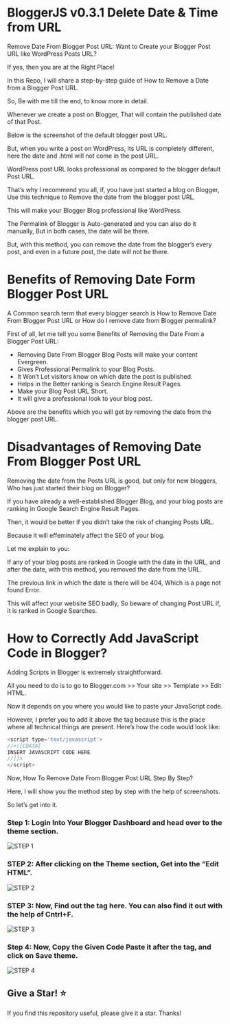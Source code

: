 # BloggerJS v0.3.1 Delete Date & Time from URL

Remove Date From Blogger Post URL: Want to Create your Blogger Post URL like WordPress Posts URL?

If yes, then you are at the Right Place!

In this Repo, I will share a step-by-step guide of How to Remove a Date from a Blogger Post URL.

So, Be with me till the end, to know more in detail.

Whenever we create a post on Blogger, That will contain the published date of that Post. 

Below is the screenshot of the default blogger post URL.

But, when you write a post on WordPress, its URL is completely different, here the date and .html will not come in the post URL.

WordPress post URL looks professional as compared to the blogger default Post URL. 

That’s why I recommend you all, if, you have just started a blog on Blogger,
Use this technique to Remove the date from the blogger post URL. 

This will make your Blogger Blog professional like WordPress.

The Permalink of Blogger is Auto-generated and you can also do it manually, But in both cases, the date will be there.

But, with this method, you can remove the date from the blogger’s every post, and even in a future post, the date will not be there.

# Benefits of Removing Date Form Blogger Post URL
A Common search term that every blogger search is How to Remove Date From Blogger Post URL or How do I remove date from Blogger permalink?

First of all, let me tell you some Benefits of Removing the Date From a Blogger Post URL:

* Removing Date From Blogger Blog Posts will make your content Evergreen.
* Gives Professional Permalink to your Blog Posts.
* It Won’t Let visitors know on which date the post is published.
* Helps in the Better ranking is Search Engine Result Pages.
* Make your Blog Post URL Short.
* It will give a professional look to your blog post.
  
Above are the benefits which you will get by removing the date from the blogger post URL.

# Disadvantages of Removing Date From Blogger Post URL
Removing the date from the Posts URL is good, but only for new bloggers, Who has just started their blog on Blogger?

If you have already a well-established Blogger Blog, and your blog posts are ranking in Google Search Engine Result Pages.

Then, it would be better if you didn’t take the risk of changing Posts URL.

Because it will effeminately affect the SEO of your blog.

Let me explain to you:

If any of your blog posts are ranked in Google with the date in the URL, and after the date, with this method, you removed the date from the URL.

The previous link in which the date is there will be 404, Which is a page not found Error.

This will affect your website SEO badly, So beware of changing Post URL if, it is ranked in Google Searches.

# How to Correctly Add JavaScript Code in Blogger?

Adding Scripts in Blogger is extremely straightforward.

All you need to do is to go to Blogger.com >> Your site >> Template >> Edit HTML. 

Now it depends on you where you would like to paste your JavaScript code. 

However, I prefer you to add it above the </head> tag because this is the place where all technical things are present. Here’s how the code would look like:

```js
<script type='text/javascript'>
//<![CDATA[
INSERT JAVASCRIPT CODE HERE
//]]>
</script>
```

Now, How To Remove Date From Blogger Post URL Step By Step?

Here, I will show you the method step by step with the help of screenshots.

So let’s get into it.
### Step 1: Login Into Your Blogger Dashboard and head over to the theme section.
![STEP 1](./apply-step-1.png)
### STEP 2: After clicking on the Theme section, Get into the “Edit HTML”.
![STEP 2](./apply-step-2.png)
### STEP 3: Now, Find out the <head> tag here. You can also find it out with the help of Cntrl+F.
![STEP 3](./apply-step-3.png)
### Step 4: Now, Copy the Given Code Paste it after the <head> tag, and click on Save theme.
![STEP 4](./apply-step-4.png)

## Give a Star! ⭐️
If you find this repository useful, please give it a star. Thanks!
